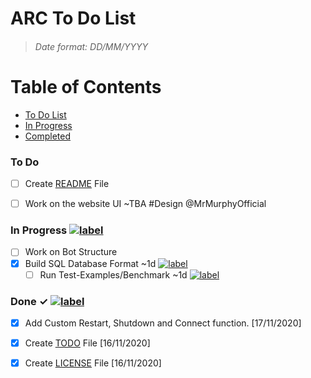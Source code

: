 ARC To Do List
=

>###### Date format: DD/MM/YYYY
Table of Contents
=================
<!--ts-->
   * [To Do List](#to-do)
   * [In Progress](#in-progress)
   * [Completed](#done--)
<!--te-->

### To Do

- [ ] Create [README](https://github.com/CyberCDN/ARC/blob/main/README.md) File

- [ ] Work on the website UI ~TBA #Design @MrMurphyOfficial 


### In Progress [![label](https://img.shields.io/badge/-W.I.P-ff69b4)](/)

- [ ] Work on Bot Structure
- [x] Build SQL Database Format ~1d [![label](https://img.shields.io/badge/-Enchancement-blue)](/)  
  - [ ] Run Test-Examples/Benchmark ~1d [![label](https://img.shields.io/badge/-Testing-cyan)](/)

### Done ✓ [![label](https://img.shields.io/badge/-✓_Completed-green)](/)

- [x] Add Custom Restart, Shutdown and Connect function. [17/11/2020]
- [x] Create [TODO](https://github.com/CyberCDN/ARC/blob/main/TODO.md) File [16/11/2020]
- [x] Create [LICENSE](https://github.com/CyberCDN/ARC/blob/main/LICENSE) File [16/11/2020]



